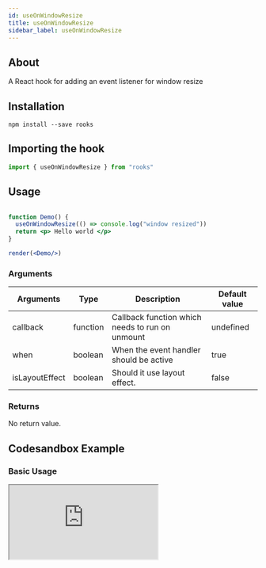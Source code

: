 ```yaml
---
id: useOnWindowResize
title: useOnWindowResize
sidebar_label: useOnWindowResize
---
```


## About

A React hook for adding an event listener for window resize

## Installation

    npm install --save rooks

## Importing the hook

```javascript
import { useOnWindowResize } from "rooks"
```

## Usage

```jsx

function Demo() {
  useOnWindowResize(() => console.log("window resized"))
  return <p> Hello world </p>
}

render(<Demo/>)
```

### Arguments

| Arguments      | Type     | Description                                     | Default value |
|----------------|----------|-------------------------------------------------|---------------|
| callback       | function | Callback function which needs to run on unmount | undefined     |
| when           | boolean  | When the event handler should be active         | true          |
| isLayoutEffect | boolean  | Should it use layout effect.                    | false         |

### Returns

No return value.

## Codesandbox Example

### Basic Usage

<iframe src="https://codesandbox.io/embed/useonwindowresize-mzfi8?fontsize=14&hidenavigation=1&theme=dark"
   style={{
    width: "100%",
    height: 500,
    border: 0,
    borderRadius: 4,
    overflow: "hidden"
  }} 
title="useOnWindowScroll"
allow="accelerometer; ambient-light-sensor; camera; encrypted-media; geolocation; gyroscope; hid; microphone; midi; payment; usb; vr; xr-spatial-tracking"
sandbox="allow-forms allow-modals allow-popups allow-presentation allow-same-origin allow-scripts"
/>

## Join Bhargav's discord server

You can click on the floating discord icon at the bottom right of the screen and talk to us in our server.
